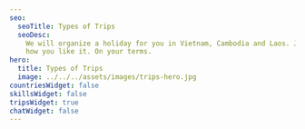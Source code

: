 ```yaml
---
seo:
  seoTitle: Types of Trips
  seoDesc:
    We will organize a holiday for you in Vietnam, Cambodia and Laos. Just
    how you like it. On your terms.
hero:
  title: Types of Trips
  image: ../../../assets/images/trips-hero.jpg
countriesWidget: false
skillsWidget: false
tripsWidget: true
chatWidget: false
---
```

